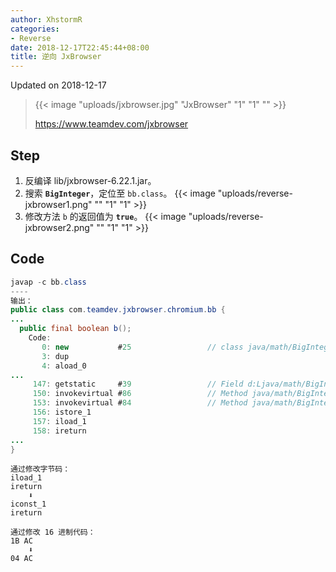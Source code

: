```yaml
---
author: XhstormR
categories:
- Reverse
date: 2018-12-17T22:45:44+08:00
title: 逆向 JxBrowser
---
```


<!--more-->

Updated on 2018-12-17

> {{< image "uploads/jxbrowser.jpg" "JxBrowser" "1" "1" "" >}}
>
> https://www.teamdev.com/jxbrowser

## Step
1. 反编译 lib/jxbrowser-6.22.1.jar。
2. 搜索 **`BigInteger`**，定位至 `bb.class`。
{{< image "uploads/reverse-jxbrowser1.png" "" "1" "1" >}}
3. 修改方法 `b` 的返回值为 **`true`**。
{{< image "uploads/reverse-jxbrowser2.png" "" "1" "1" >}}

## Code
```java
javap -c bb.class
----
输出：
public class com.teamdev.jxbrowser.chromium.bb {
...
  public final boolean b();
    Code:
       0: new           #25                 // class java/math/BigInteger
       3: dup
       4: aload_0
...
     147: getstatic     #39                 // Field d:Ljava/math/BigInteger;
     150: invokevirtual #86                 // Method java/math/BigInteger.modPow:(Ljava/math/BigInteger;Ljava/math/BigInteger;)Ljava/math/BigInteger;
     153: invokevirtual #84                 // Method java/math/BigInteger.equals:(Ljava/lang/Object;)Z
     156: istore_1
     157: iload_1
     158: ireturn
...
}
```

```
通过修改字节码：
iload_1
ireturn
    ⬇️
iconst_1
ireturn

通过修改 16 进制代码：
1B AC
    ⬇️
04 AC
```
